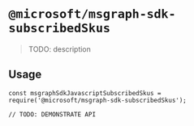 # `@microsoft/msgraph-sdk-subscribedSkus`

> TODO: description

## Usage

```
const msgraphSdkJavascriptSubscribedSkus = require('@microsoft/msgraph-sdk-subscribedSkus');

// TODO: DEMONSTRATE API
```

